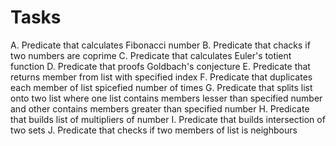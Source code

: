 # Tasks
A. Predicate that calculates Fibonacci number
B. Predicate that chacks if two numbers are coprime
C. Predicate that calculates Euler's totient function
D. Predicate that proofs Goldbach's conjecture
E. Predicate that returns member from list with specified index
F. Predicate that duplicates each member of list spicefied number of times
G. Predicate that splits list onto two list where one list contains members lesser than specified number and other contains members greater than specified number
H. Predicate that builds list of multipliers of number
I. Predicate that builds intersection of two sets
J. Predicate that checks if two members of list is neighbours

